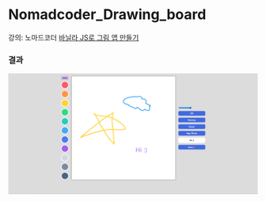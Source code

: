 # Nomadcoder_Drawing_board

강의: 노마드코더 [바닐라 JS로 그림 앱 만들기](https://nomadcoders.co/javascript-for-beginners-2)

### 결과
![그림 앱](https://github.com/svbean77/Nomadcoder_Drawing_board/blob/master/__source/main.png)
